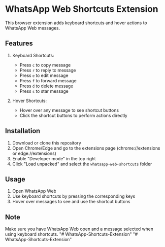 # WhatsApp Web Shortcuts Extension

This browser extension adds keyboard shortcuts and hover actions to WhatsApp Web messages.

## Features

1. Keyboard Shortcuts:
   - Press `c` to copy message
   - Press `r` to reply to message
   - Press `e` to edit message
   - Press `f` to forward message
   - Press `d` to delete message
   - Press `s` to star message

2. Hover Shortcuts:
   - Hover over any message to see shortcut buttons
   - Click the shortcut buttons to perform actions directly

## Installation

1. Download or clone this repository
2. Open Chrome/Edge and go to the extensions page (chrome://extensions or edge://extensions)
3. Enable "Developer mode" in the top right
4. Click "Load unpacked" and select the `whatsapp-web-shortcuts` folder

## Usage

1. Open WhatsApp Web
2. Use keyboard shortcuts by pressing the corresponding keys
3. Hover over messages to see and use the shortcut buttons

## Note

Make sure you have WhatsApp Web open and a message selected when using keyboard shortcuts. "# WhatsApp-Shortcuts-Extension" 
"# WhatsApp-Shortcuts-Extension" 
